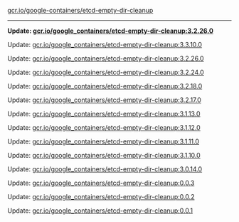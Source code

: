 [gcr.io/google-containers/etcd-empty-dir-cleanup](https://hub.docker.com/r/cruse/etcd-empty-dir-cleanup/tags/) 

----
**Update: [gcr.io/google_containers/etcd-empty-dir-cleanup:3.2.26.0](https://hub.docker.com/r/cruse/etcd-empty-dir-cleanup/tags/)**

Update: [gcr.io/google_containers/etcd-empty-dir-cleanup:3.3.10.0](https://hub.docker.com/r/cruse/etcd-empty-dir-cleanup/tags/)

Update: [gcr.io/google_containers/etcd-empty-dir-cleanup:3.2.26.0](https://hub.docker.com/r/cruse/etcd-empty-dir-cleanup/tags/)

Update: [gcr.io/google_containers/etcd-empty-dir-cleanup:3.2.24.0](https://hub.docker.com/r/cruse/etcd-empty-dir-cleanup/tags/)

Update: [gcr.io/google_containers/etcd-empty-dir-cleanup:3.2.18.0](https://hub.docker.com/r/cruse/etcd-empty-dir-cleanup/tags/)

Update: [gcr.io/google_containers/etcd-empty-dir-cleanup:3.2.17.0](https://hub.docker.com/r/cruse/etcd-empty-dir-cleanup/tags/)

Update: [gcr.io/google_containers/etcd-empty-dir-cleanup:3.1.13.0](https://hub.docker.com/r/cruse/etcd-empty-dir-cleanup/tags/)

Update: [gcr.io/google_containers/etcd-empty-dir-cleanup:3.1.12.0](https://hub.docker.com/r/cruse/etcd-empty-dir-cleanup/tags/)

Update: [gcr.io/google_containers/etcd-empty-dir-cleanup:3.1.11.0](https://hub.docker.com/r/cruse/etcd-empty-dir-cleanup/tags/)

Update: [gcr.io/google_containers/etcd-empty-dir-cleanup:3.1.10.0](https://hub.docker.com/r/cruse/etcd-empty-dir-cleanup/tags/)

Update: [gcr.io/google_containers/etcd-empty-dir-cleanup:3.0.14.0](https://hub.docker.com/r/cruse/etcd-empty-dir-cleanup/tags/)

Update: [gcr.io/google_containers/etcd-empty-dir-cleanup:0.0.3](https://hub.docker.com/r/cruse/etcd-empty-dir-cleanup/tags/)

Update: [gcr.io/google_containers/etcd-empty-dir-cleanup:0.0.2](https://hub.docker.com/r/cruse/etcd-empty-dir-cleanup/tags/)

Update: [gcr.io/google_containers/etcd-empty-dir-cleanup:0.0.1](https://hub.docker.com/r/cruse/etcd-empty-dir-cleanup/tags/)

